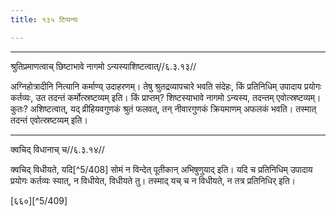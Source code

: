 ```yaml
---
title: १३५ टिप्पन्यः

---
```


[^5/403]: E2: 5,250; E6: 2,143

[^5/404]: E2 om. 'pi

[^5/405]: E2 om. 'pi

[^5/406]: E2: 5,251; E6: 2,144

[^5/407]: E2,6: sāmānyasya nāmadheyam

____________________________________________


श्रुतिप्रमाणत्वाच् छिष्टाभावे नागमो ऽन्यस्याशिष्टत्वात्//६.३.१३//

अग्निहोत्रादीनि नित्यानि कर्माण्य् उदाहरणम्। तेषु श्रुतद्रव्यापचारे भवति संदेहः, किं प्रतिनिधिम् उपादाय प्रयोगः कर्तव्यः, उत तदन्तं कर्मोत्स्रष्टव्यम् इति। किं प्राप्तम्? शिष्टस्याभावे नागमो ऽन्यस्य, तदन्तम् एवोत्स्रष्टव्यम्। कुतः? अशिष्टत्वात्, यद् व्रीहियवगुणकं श्रुतं फलवत्, तन् नीवारगुणकं क्रियमाणम् अफलकं भवति। तस्मात् तदन्तं एवोत्स्रष्टव्यम् इति।


____________________________________________


क्वचिद् विधानाच् च//६.३.१४//

क्वचिद् विधीयते, यदि[^5/408] सोमं न विन्देत् पूतीकान् अभिषुणुयाद् इति। यदि च प्रतिनिधिम् उपादाय प्रयोगः कर्तव्यः स्यात्, न विधीयेत, विधीयते तु। तस्माद् यच् च न विधीयते, न तत्र प्रतिनिधिर् इति।

[६६०][^5/409]
